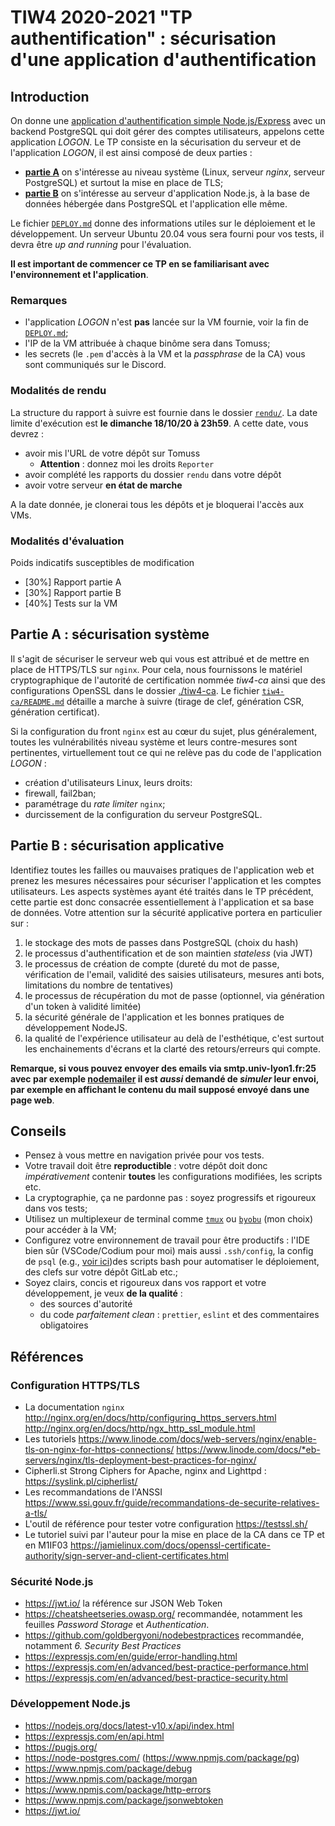 TIW4 2020-2021 "TP authentification" : sécurisation d'une application d'authentification
========================================================================================

Introduction
------------

On donne une [application d'authentification simple Node.js/Express](https://github.com/romulusFR/tiw4-authentication) avec un backend PostgreSQL qui doit gérer des comptes utilisateurs, appelons cette application _LOGON_.
Le TP consiste en la sécurisation du serveur et de l'application _LOGON_, il est ainsi  composé de deux parties :

* **[partie A](#Partie-A-:-sécurisation-système)** on s'intéresse au niveau système (Linux, serveur _nginx_, serveur PostgreSQL) et surtout la mise en place de TLS;
* **[partie B](#Partie-B-:-sécurisation-applicative)** on s'intéresse au serveur d'application Node.js, à la base de données hébergée dans PostgreSQL et l'application elle même.

Le fichier [`DEPLOY.md`](./DEPLOY.md) donne des informations utiles sur le déploiement et le développement.
Un serveur Ubuntu 20.04 vous sera fourni pour vos tests, il devra être _up and running_ pour l'évaluation.

**Il est important de commencer ce TP en se familiarisant avec l'environnement et l'application**.

### Remarques

* l'application _LOGON_ n'est **pas** lancée sur la VM fournie, voir la fin de [`DEPLOY.md`](./DEPLOY.md);
* l'IP de la VM attribuée à chaque binôme sera dans Tomuss;
* les secrets (le `.pem` d'accès à la VM et la _passphrase_ de la CA) vous sont communiqués sur le Discord.

### Modalités de rendu

La structure du rapport à suivre est fournie dans le dossier [`rendu/`](rendu/).
La date limite d'exécution est **le dimanche 18/10/20 à 23h59**.
A cette date, vous devrez :

* avoir mis l'URL de votre dépôt sur Tomuss
  - **Attention** : donnez moi les droits `Reporter`
* avoir complété les rapports du dossier `rendu` dans votre dépôt
* avoir votre serveur **en état de marche**

A la date donnée, je clonerai tous les dépôts et je bloquerai l'accès aux VMs.

### Modalités d'évaluation

Poids indicatifs susceptibles de modification

* [30%] Rapport partie A
* [30%] Rapport partie B
* [40%] Tests sur la VM

Partie A : sécurisation système
--------------------------------

Il s'agit de sécuriser le serveur web qui vous est attribué et de mettre en place de HTTPS/TLS sur `nginx`.
Pour cela, nous fournissons le matériel cryptographique de l'autorité de certification nommée _tiw4-ca_ ainsi que des configurations OpenSSL dans le dossier [./tiw4-ca](./tiw4-ca). Le fichier [`tiw4-ca/README.md`](tiw4-ca/README.md) détaille a marche à suivre (tirage de clef, génération CSR, génération certificat).

Si la configuration du front `nginx` est au cœur du sujet, plus généralement, toutes les vulnérabilités niveau système et leurs contre-mesures sont pertinentes, virtuellement tout ce qui ne relève pas du code de l'application _LOGON_ :

* création d'utilisateurs Linux, leurs droits:
* firewall, fail2ban;
* paramétrage  du _rate limiter_ `nginx`;
* durcissement de la configuration du serveur PostgreSQL.

Partie B : sécurisation applicative
-----------------------------------

Identifiez toutes les failles ou mauvaises pratiques de l'application web et prenez les mesures nécessaires pour sécuriser l'application et les comptes utilisateurs. Les aspects systèmes ayant été traités dans le TP précédent, cette partie est donc consacrée essentiellement à l'application et sa base de données. Votre attention sur la sécurité applicative portera en particulier sur :

  1. le stockage des mots de passes dans PostgreSQL (choix du hash)
  2. le processus d'authentification et de son maintien _stateless_ (via JWT)
  3. le processus de création de compte (dureté du mot de passe, vérification de l'email, validité des saisies utilisateurs, mesures anti bots, limitations du nombre de tentatives)
  4. le processus de récupération du mot de passe (optionnel, via génération d'un token à validité limitée)
  5. la sécurité générale de l'application et les bonnes pratiques de développement NodeJS.
  6. la qualité de l'expérience utilisateur au delà de l'esthétique, c'est surtout les enchainements d'écrans et la clarté des retours/erreurs qui compte.

**Remarque, si vous pouvez envoyer des emails via smtp.univ-lyon1.fr:25 avec par exemple [nodemailer](https://nodemailer.com/about/) il est _aussi_ demandé de _simuler_ leur envoi, par exemple en affichant le contenu du mail supposé envoyé dans une page web**.

Conseils
--------

* Pensez à vous mettre en navigation privée pour vos tests.
* Votre travail doit être **reproductible** : votre dépôt doit donc _impérativement_ contenir **toutes** les configurations modifiées, les scripts etc.
* La cryptographie, ça ne pardonne pas : soyez progressifs et rigoureux dans vos tests;
* Utilisez un multiplexeur de terminal comme [`tmux`](https://github.com/tmux/tmux/wiki) ou [`byobu`](https://www.byobu.org/) (mon choix) pour accéder à la VM;
* Configurez votre environnement de travail pour être productifs : l'IDE bien sûr (VSCode/Codium pour moi) mais aussi `.ssh/config`, la config de `psql` (e.g., [voir ici](https://forge.univ-lyon1.fr/bd-pedago/bd-pedago#ligne-de-commande-psql))des scripts bash pour automatiser le déploiement, des clefs sur votre dépôt GitLab etc.;
* Soyez clairs, concis et rigoureux dans vos rapport et votre développement, je veux **de la qualité** :
  - des sources d'autorité
  - du code _parfaitement clean_ : `prettier`, `eslint` et des commentaires obligatoires

Références
----------

### Configuration HTTPS/TLS

* La documentation `nginx` <http://nginx.org/en/docs/http/configuring_https_servers.html> <http://nginx.org/en/docs/http/ngx_http_ssl_module.html>
* Les tutoriels <https://www.linode.com/docs/web-servers/nginx/enable-tls-on-nginx-for-https-connections/> <https://www.linode.com/docs/*eb-servers/nginx/tls-deployment-best-practices-for-nginx/>
* Cipherli.st Strong Ciphers for Apache, nginx and Lighttpd : <https://syslink.pl/cipherlist/>
* Les recommandations de l'ANSSI <https://www.ssi.gouv.fr/guide/recommandations-de-securite-relatives-a-tls/>
* L'outil de référence pour tester votre configuration <https://testssl.sh/>
* Le tutoriel suivi par l'auteur pour la mise en place de la CA dans ce TP et en M1IF03 <https://jamielinux.com/docs/openssl-certificate-authority/sign-server-and-client-certificates.html>

### Sécurité Node.js

* <https://jwt.io/> la référence sur JSON Web Token
* <https://cheatsheetseries.owasp.org/> recommandée, notamment les feuilles _Password Storage_ et _Authentication_.
* <https://github.com/goldbergyoni/nodebestpractices> recommandée, notamment  _6. Security Best Practices_
* <https://expressjs.com/en/guide/error-handling.html>
* <https://expressjs.com/en/advanced/best-practice-performance.html>
* <https://expressjs.com/en/advanced/best-practice-security.html>

### Développement Node.js

* <https://nodejs.org/docs/latest-v10.x/api/index.html>
* <https://expressjs.com/en/api.html>
* <https://pugjs.org/>
* <https://node-postgres.com/> (<https://www.npmjs.com/package/pg>)
* <https://www.npmjs.com/package/debug>
* <https://www.npmjs.com/package/morgan>
* <https://www.npmjs.com/package/http-errors>
* <https://www.npmjs.com/package/jsonwebtoken>
* <https://jwt.io/>
